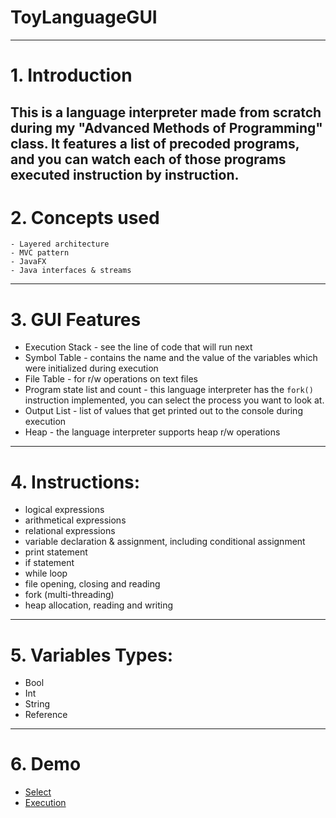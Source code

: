 ﻿# ToyLanguageGUI
 ---
# 1. Introduction
   This is a language interpreter made from scratch during my "Advanced Methods of Programming" class. It features a list of precoded programs, and you can watch each of those programs executed instruction by instruction.
---
# 2. Concepts used
    - Layered architecture
    - MVC pattern
    - JavaFX
    - Java interfaces & streams
---
# 3. GUI Features
   - Execution Stack - see the line of code that will run next
   - Symbol Table - contains the name and the value of the variables which were initialized during execution
   - File Table - for r/w operations on text files
   - Program state list and count - this language interpreter has the `fork()` instruction implemented, you can select the process you want to look at.
   - Output List - list of values that get printed out to the console during execution
   - Heap - the language interpreter supports heap r/w operations
---
# 4. Instructions:
  - logical expressions
  - arithmetical expressions
  - relational expressions
  - variable declaration & assignment, including conditional assignment
  - print statement
  - if statement
  - while loop
  - file opening, closing and reading
  - fork (multi-threading)
  - heap allocation, reading and writing
---
# 5. Variables Types:
  - Bool
  - Int
  - String
  - Reference
---
# 6. Demo
  - [Select](https://media.discordapp.net/attachments/1135492078990802955/1205476073341460521/image.png?ex=65d88214&is=65c60d14&hm=a091f2dbb48d8b2317ec85f792679114500d136af6b672ea72f266ac0ecf5200&=&format=webp&quality=lossless&width=1024&height=676)
  - [Execution](https://media.discordapp.net/attachments/1135492078990802955/1205476073681322024/image.png?ex=65d88214&is=65c60d14&hm=6e9b4a1004dac833f3921144f208c5515cd28e9a4eef6572bf15711d4b2ca9a4&=&format=webp&quality=lossless&width=945&height=676)
